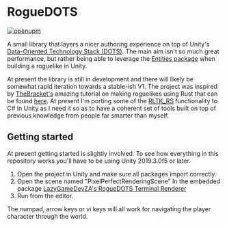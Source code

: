 # RogueDOTS

[![openupm](https://img.shields.io/npm/v/za.co.lazygamedev.rogue-dots?label=openupm&registry_uri=https://package.openupm.com)](https://openupm.com/packages/za.co.lazygamedev.rogue-dots/)

A small library that layers a nicer authoring experience on top of Unity's [Data-Oriented Technology Stack (DOTS)](https://unity.com/dots). The main aim isn't so much great performance, but rather being able to leverage the [Entities package](https://docs.unity3d.com/Packages/com.unity.entities@latest/) when building a roguelike in Unity.

At present the library is still in development and there will likely be somewhat rapid iteration towards a stable-ish V1. The project was inspired by [TheBracket's](https://github.com/thebracket) amazing tutorial on making roguelikes using Rust that can be found [here](http://bfnightly.bracketproductions.com/rustbook/chapter_0.html). At present I'm porting some of the [RLTK_RS](https://github.com/thebracket/rltk_rs) functionality to C# in Unity as I need it so as to have a coherent set of tools built on top of previous knowledge from people far smarter than myself.

## Getting started

At present getting started is slightly involved. To see how everything in this repository works you'll have to be using Unity 2019.3.0f5 or later.

1. Open the project in Unity and make sure all packages import correctly.
2. Open the scene named "PixelPerfectRenderingScene" In the embedded package [LazyGameDevZA's RogueDOTS Terminal Renderer](/Packages/za.co.lazygamedev.rogue-dots/LazyGameDevZA.RogueDOTS.Terminal.Rendering)
3. Run from the editor.

The numpad, arrow keys or vi keys will all work for navigating the player character through the world. 
